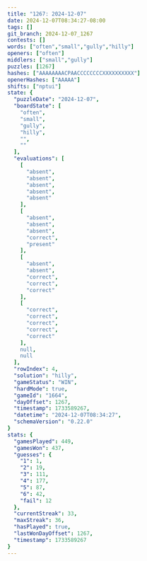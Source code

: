 ```yaml
---
title: "1267: 2024-12-07"
date: 2024-12-07T08:34:27-08:00
tags: []
git_branch: 2024-12-07_1267
contests: []
words: ["often","small","gully","hilly"]
openers: ["often"]
middlers: ["small","gully"]
puzzles: [1267]
hashes: ["AAAAAAAACPAACCCCCCCCXXXXXXXXXX"]
openerHashes: ["AAAAA"]
shifts: ["nptui"]
state: {
  "puzzleDate": "2024-12-07",
  "boardState": [
    "often",
    "small",
    "gully",
    "hilly",
    "",
    ""
  ],
  "evaluations": [
    [
      "absent",
      "absent",
      "absent",
      "absent",
      "absent"
    ],
    [
      "absent",
      "absent",
      "absent",
      "correct",
      "present"
    ],
    [
      "absent",
      "absent",
      "correct",
      "correct",
      "correct"
    ],
    [
      "correct",
      "correct",
      "correct",
      "correct",
      "correct"
    ],
    null,
    null
  ],
  "rowIndex": 4,
  "solution": "hilly",
  "gameStatus": "WIN",
  "hardMode": true,
  "gameId": "1664",
  "dayOffset": 1267,
  "timestamp": 1733589267,
  "datetime": "2024-12-07T08:34:27",
  "schemaVersion": "0.22.0"
}
stats: {
  "gamesPlayed": 449,
  "gamesWon": 437,
  "guesses": {
    "1": 1,
    "2": 19,
    "3": 111,
    "4": 177,
    "5": 87,
    "6": 42,
    "fail": 12
  },
  "currentStreak": 33,
  "maxStreak": 36,
  "hasPlayed": true,
  "lastWonDayOffset": 1267,
  "timestamp": 1733589267
}
---
```

<!-- more -->

